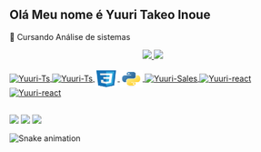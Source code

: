   ## Olá Meu nome é Yuuri Takeo Inoue
  
📜 Cursando Análise de sistemas

  <div align="center">
  <a href="https://github.com/YuuriTakeo">
  <img height="180em" src="https://github-readme-stats.vercel.app/api?username=YuuriTakeo&show_icons=true&theme=dark&include_all_commits=true&count_private=true"/>
   
  <img height="180em" src="https://github-readme-stats.vercel.app/api/top-langs/?username=YuuriTakeo&layout=compact&langs_count=7&theme=dark"/>
  
</div>
<div style="display: inline_block"><br>
  <img align="center" alt="Yuuri-Ts" height="30" width="40" src="https://cdn.jsdelivr.net/gh/devicons/devicon/icons/jquery/jquery-original-wordmark.svg" />
  <img  align="center" alt="Yuuri-Ts" height="30" width="40" src="https://cdn.jsdelivr.net/gh/devicons/devicon/icons/html5/html5-original-wordmark.svg" />
  <img align="center" alt="Yuuri-CSS" height="30" width="40" src="https://raw.githubusercontent.com/devicons/devicon/master/icons/css3/css3-original.svg">
  <img align="center" alt="Yuuri-Python" height="30" width="40" src="https://raw.githubusercontent.com/devicons/devicon/master/icons/python/python-original.svg">
  <img align="center" alt="Yuuri-Sales" height="30" width="40" src="https://cdn.jsdelivr.net/gh/devicons/devicon/icons/salesforce/salesforce-original.svg" /> 
   <img align="center" alt="Yuuri-react" height="30" width="40" src="https://cdn.jsdelivr.net/gh/devicons/devicon/icons/react/react-original-wordmark.svg" />
   <img align="center" alt="Yuuri-react" height="30" width="40" src="https://cdn.jsdelivr.net/gh/devicons/devicon/icons/oracle/oracle-original.svg" />
          
          
  
</div>
 
           
           
          
          
  ##
 
<div> 

  <a href="https://instagram.com/yuuritki" target="_blank"><img src="https://img.shields.io/badge/-Instagram-%23E4405F?style=for-the-badge&logo=instagram&logoColor=white" target="_blank"></a>
  <a href = "mailto:Yuuritakeoinoue@gmail.com"><img src="https://img.shields.io/badge/-Gmail-%23333?style=for-the-badge&logo=gmail&logoColor=white" target="_blank"></a>
  <a href="https://www.linkedin.com/in/yuuri-takeo-inoue-inoue-80b84b165" target="_blank"><img src="https://img.shields.io/badge/-LinkedIn-%230077B5?style=for-the-badge&logo=linkedin&logoColor=white" target="_blank"></a> 
  
![Snake animation](https://github.com/YuuriTakeo/YuuriTakeo/blob/output/github-contribution-grid-snake.svg)
 

